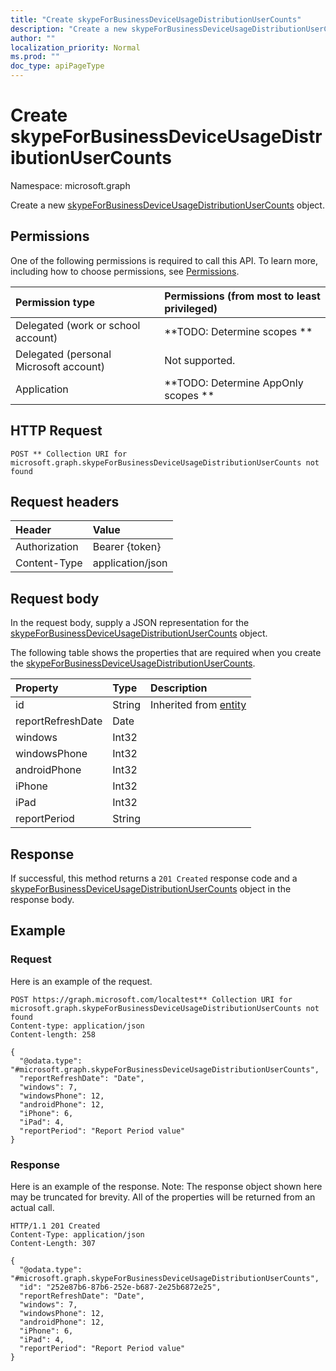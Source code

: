 ```yaml
---
title: "Create skypeForBusinessDeviceUsageDistributionUserCounts"
description: "Create a new skypeForBusinessDeviceUsageDistributionUserCounts object."
author: ""
localization_priority: Normal
ms.prod: ""
doc_type: apiPageType
---
```


# Create skypeForBusinessDeviceUsageDistributionUserCounts

Namespace: microsoft.graph

Create a new [skypeForBusinessDeviceUsageDistributionUserCounts](../resources/skypeforbusinessdeviceusagedistributionusercounts.md) object.

## Permissions
One of the following permissions is required to call this API. To learn more, including how to choose permissions, see [Permissions](/concepts/permissions-reference.md).

|Permission type|Permissions (from most to least privileged)|
|:---|:---|
|Delegated (work or school account)|**TODO: Determine scopes **|
|Delegated (personal Microsoft account)|Not supported.|
|Application|**TODO: Determine AppOnly scopes **|

## HTTP Request
<!-- {
  "blockType": "ignored"
}
-->
``` http
POST ** Collection URI for microsoft.graph.skypeForBusinessDeviceUsageDistributionUserCounts not found
```

## Request headers
|Header|Value|
|:---|:---|
|Authorization|Bearer {token}|
|Content-Type|application/json|

## Request body
In the request body, supply a JSON representation for the [skypeForBusinessDeviceUsageDistributionUserCounts](../resources/skypeforbusinessdeviceusagedistributionusercounts.md) object.

The following table shows the properties that are required when you create the [skypeForBusinessDeviceUsageDistributionUserCounts](../resources/skypeforbusinessdeviceusagedistributionusercounts.md).

|Property|Type|Description|
|:---|:---|:---|
|id|String| Inherited from [entity](../resources/entity.md)|
|reportRefreshDate|Date||
|windows|Int32||
|windowsPhone|Int32||
|androidPhone|Int32||
|iPhone|Int32||
|iPad|Int32||
|reportPeriod|String||



## Response
If successful, this method returns a `201 Created` response code and a [skypeForBusinessDeviceUsageDistributionUserCounts](../resources/skypeforbusinessdeviceusagedistributionusercounts.md) object in the response body.

## Example

### Request
Here is an example of the request.
<!-- {
  "blockType": "request",
  "name": "create_skypeforbusinessdeviceusagedistributionusercounts_from_"
}
-->
``` http
POST https://graph.microsoft.com/localtest** Collection URI for microsoft.graph.skypeForBusinessDeviceUsageDistributionUserCounts not found
Content-type: application/json
Content-length: 258

{
  "@odata.type": "#microsoft.graph.skypeForBusinessDeviceUsageDistributionUserCounts",
  "reportRefreshDate": "Date",
  "windows": 7,
  "windowsPhone": 12,
  "androidPhone": 12,
  "iPhone": 6,
  "iPad": 4,
  "reportPeriod": "Report Period value"
}
```

### Response
Here is an example of the response. Note: The response object shown here may be truncated for brevity. All of the properties will be returned from an actual call.
<!-- {
  "blockType": "response",
  "truncated": true,
  "@odata.type": "microsoft.graph.skypeforbusinessdeviceusagedistributionusercounts"
}
-->
``` http
HTTP/1.1 201 Created
Content-Type: application/json
Content-Length: 307

{
  "@odata.type": "#microsoft.graph.skypeForBusinessDeviceUsageDistributionUserCounts",
  "id": "252e87b6-87b6-252e-b687-2e25b6872e25",
  "reportRefreshDate": "Date",
  "windows": 7,
  "windowsPhone": 12,
  "androidPhone": 12,
  "iPhone": 6,
  "iPad": 4,
  "reportPeriod": "Report Period value"
}
```

